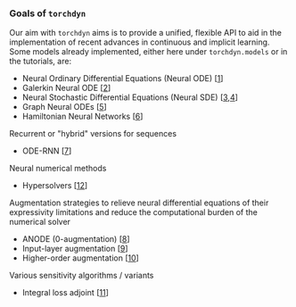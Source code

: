 ###  Goals of `torchdyn`
Our aim with  `torchdyn` aims is to provide a unified, flexible API to aid in the implementation of recent advances in continuous and implicit learning. Some models already implemented, either here under `torchdyn.models` or in the tutorials, are:

* Neural Ordinary Differential Equations (Neural ODE) [[1](https://arxiv.org/abs/1806.07366)]
* Galerkin Neural ODE [[2](https://arxiv.org/abs/2002.08071)]
* Neural Stochastic Differential Equations (Neural SDE) [[3](https://arxiv.org/abs/1905.09883),[4](https://arxiv.org/abs/1906.02355)]
* Graph Neural ODEs [[5](https://arxiv.org/abs/1911.07532)]
* Hamiltonian Neural Networks [[6](https://arxiv.org/abs/1906.01563)]

Recurrent or "hybrid" versions for sequences
* ODE-RNN [[7](https://arxiv.org/abs/1907.03907)]

Neural numerical methods
* Hypersolvers [[12](https://arxiv.org/pdf/2007.09601.pdf)]

Augmentation strategies to relieve neural differential equations of their expressivity limitations and reduce the computational burden of the numerical solver
* ANODE (0-augmentation) [[8](https://arxiv.org/abs/1904.01681)]
* Input-layer augmentation [[9](https://arxiv.org/abs/2002.08071)]
* Higher-order augmentation [[10](https://arxiv.org/abs/2002.08071)]

Various sensitivity algorithms / variants
* Integral loss adjoint [[11](https://arxiv.org/abs/2003.08063)]